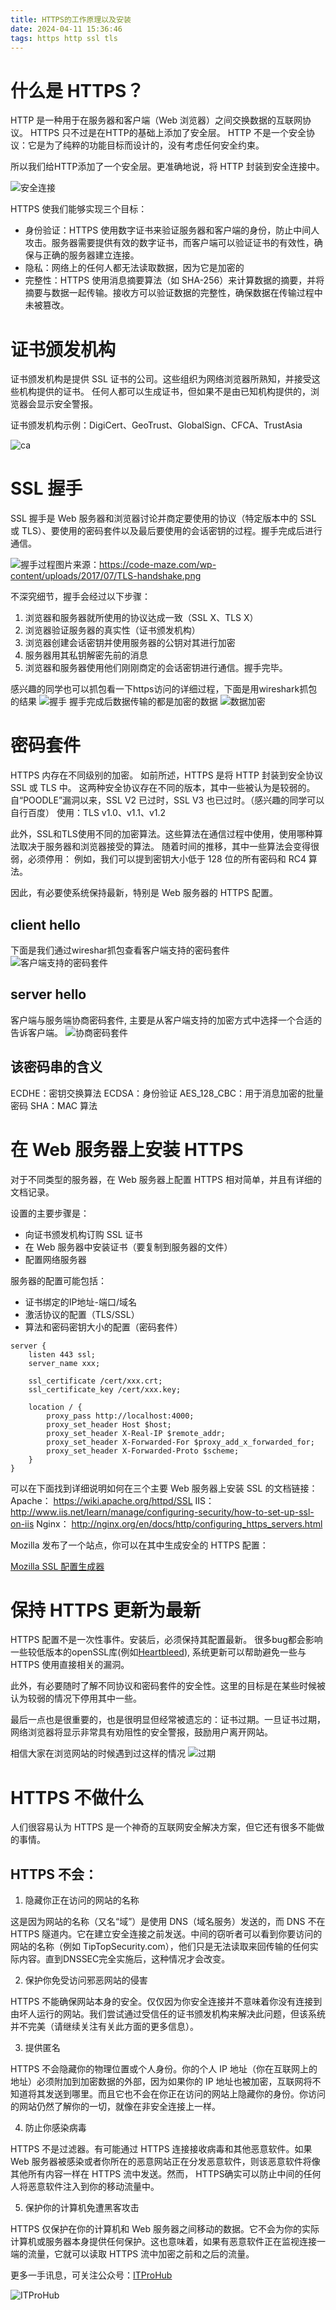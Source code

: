 ```yaml
---
title: HTTPS的工作原理以及安装
date: 2024-04-11 15:36:46
tags: https http ssl tls
---
```


# 什么是 HTTPS？
HTTP 是一种用于在服务器和客户端（Web 浏览器）之间交换数据的互联网协议。 HTTPS 只不过是在HTTP的基础上添加了安全层。
HTTP 不是一个安全协议：它是为了纯粹的功能目标而设计的，没有考虑任何安全约束。

所以我们给HTTP添加了一个安全层。更准确地说，将 HTTP 封装到安全连接中。

![安全连接](/images/https/security.png)

HTTPS 使我们能够实现三个目标：

+ 身份验证：HTTPS 使用数字证书来验证服务器和客户端的身份，防止中间人攻击。服务器需要提供有效的数字证书，而客户端可以验证证书的有效性，确保与正确的服务器建立连接。
+ 隐私：网络上的任何人都无法读取数据，因为它是加密的
+ 完整性：HTTPS 使用消息摘要算法（如 SHA-256）来计算数据的摘要，并将摘要与数据一起传输。接收方可以验证数据的完整性，确保数据在传输过程中未被篡改。


# 证书颁发机构
证书颁发机构是提供 SSL 证书的公司。这些组织为网络浏览器所熟知，并接受这些机构提供的证书。
任何人都可以生成证书，但如果不是由已知机构提供的，浏览器会显示安全警报。

证书颁发机构示例：DigiCert、GeoTrust、GlobalSign、CFCA、TrustAsia

![ca](/images/https/ca2.png)

# SSL 握手
SSL 握手是 Web 服务器和浏览器讨论并商定要使用的协议（特定版本中的 SSL 或 TLS）、要使用的密码套件以及最后要使用的会话密钥的过程。握手完成后进行通信。

![握手过程](/images/https/handshake.png)图片来源：https://code-maze.com/wp-content/uploads/2017/07/TLS-handshake.png

不深究细节，握手会经过以下步骤：

1. 浏览器和服务器就所使用的协议达成一致（SSL X、TLS X）
2. 浏览器验证服务器的真实性（证书颁发机构）
3. 浏览器创建会话密钥并使用服务器的公钥对其进行加密
4. 服务器用其私钥解密先前的消息
5. 浏览器和服务器使用他们刚刚商定的会话密钥进行通信。握手完毕。




感兴趣的同学也可以抓包看一下https访问的详细过程，下面是用wireshark抓包的结果
![握手](/images/https/client-hello.png)
握手完成后数据传输的都是加密的数据
![数据加密](/images/https/encrypted.png)




# 密码套件
HTTPS 内存在不同级别的加密。
如前所述，HTTPS 是将 HTTP 封装到安全协议 SSL 或 TLS 中。
这两种安全协议存在不同的版本，其中一些被认为是较弱的。自“POODLE”漏洞以来，SSL V2 已过时，SSL V3 也已过时。（感兴趣的同学可以自行百度）
使用：TLS v1.0、v1.1、v1.2

此外，SSL和TLS使用不同的加密算法。这些算法在通信过程中使用，使用哪种算法取决于服务器和浏览器接受的算法。
随着时间的推移，其中一些算法会变得很弱，必须停用：
例如，我们可以提到密钥大小低于 128 位的所有密码和 RC4 算法。

因此，有必要使系统保持最新，特别是 Web 服务器的 HTTPS 配置。

## client hello
下面是我们通过wireshar抓包查看客户端支持的密码套件
![客户端支持的密码套件](/images/https/cipher-suites.png)

## server hello
客户端与服务端协商密码套件, 主要是从客户端支持的加密方式中选择一个合适的告诉客户端。
![协商密码套件](/images/https/negotiated-cipher-suite.png)

## 该密码串的含义
ECDHE：密钥交换算法
ECDSA：身份验证
AES_128_CBC：用于消息加密的批量密码
SHA：MAC 算法


# 在 Web 服务器上安装 HTTPS
对于不同类型的服务器，在 Web 服务器上配置 HTTPS 相对简单，并且有详细的文档记录。

设置的主要步骤是：

+ 向证书颁发机构订购 SSL 证书
+ 在 Web 服务器中安装证书（要复制到服务器的文件）
+ 配置网络服务器

服务器的配置可能包括：

+ 证书绑定的IP地址-端口/域名
+ 激活协议的配置（TLS/SSL）
+ 算法和密码密钥大小的配置（密码套件）

```nginx
server {
    listen 443 ssl;
    server_name xxx;

    ssl_certificate /cert/xxx.crt;
    ssl_certificate_key /cert/xxx.key;

    location / {
        proxy_pass http://localhost:4000;
        proxy_set_header Host $host;
        proxy_set_header X-Real-IP $remote_addr;
        proxy_set_header X-Forwarded-For $proxy_add_x_forwarded_for;
        proxy_set_header X-Forwarded-Proto $scheme;
    }
}
```

可以在下面找到详细说明如何在三个主要 Web 服务器上安装 SSL 的文档链接：
Apache：  https://wiki.apache.org/httpd/SSL
IIS： http://www.iis.net/learn/manage/configuring-security/how-to-set-up-ssl-on-iis
Nginx： http://nginx.org/en/docs/http/configuring_https_servers.html

Mozilla 发布了一个站点，你可以在其中生成安全的 HTTPS 配置：

[Mozilla SSL 配置生成器](https://mozilla.github.io/server-side-tls/ssl-config-generator/)


# 保持 HTTPS 更新为最新
HTTPS 配置不是一次性事件。安装后，必须保持其配置最新。
很多bug都会影响一些较低版本的openSSL库(例如[Heartbleed](https://baike.baidu.com/item/Heartbleed/13580882)), 系统更新可以帮助避免一些与 HTTPS 使用直接相关的漏洞。

此外，有必要随时了解不同协议和密码套件的安全性。这里的目标是在某些时候被认为较弱的情况下停用其中一些。

最后一点也是很重要的，也是很明显但经常被遗忘的：证书过期。一旦证书过期，网络浏览器将显示非常具有劝阻性的安全警报，鼓励用户离开网站。

相信大家在浏览网站的时候遇到过这样的情况
![过期](/images/https/expire.png)


# HTTPS 不做什么
人们很容易认为 HTTPS 是一个神奇的互联网安全解决方案，但它还有很多不能做的事情。

## HTTPS 不会：
1. 隐藏你正在访问的网站的名称

这是因为网站的名称（又名“域”）是使用 DNS（域名服务）发送的，而 DNS 不在 HTTPS 隧道内。它在建立安全连接之前发送。中间的窃听者可以看到你要访问的网站的名称（例如 TipTopSecurity.com），他们只是无法读取来回传输的任何实际内容。直到DNSSEC完全实施后，这种情况才会改变。

2. 保护你免受访问邪恶网站的侵害

HTTPS 不能确保网站本身的安全。仅仅因为你安全连接并不意味着你没有连接到由坏人运行的网站。我们尝试通过受信任的证书颁发机构来解决此问题，但该系统并不完美（请继续关注有关此方面的更多信息）。

3. 提供匿名

HTTPS 不会隐藏你的物理位置或个人身份。你的个人 IP 地址（你在互联网上的地址）必须附加到加密数据的外部，因为如果你的 IP 地址也被加密，互联网将不知道将其发送到哪里。而且它也不会在你正在访问的网站上隐藏你的身份。你访问的网站仍然了解你的一切，就像在非安全连接上一样。

4. 防止你感染病毒

HTTPS 不是过滤器。有可能通过 HTTPS 连接接收病毒和其他恶意软件。如果 Web 服务器被感染或者你所在的恶意网站正在分发恶意软件，则该恶意软件将像其他所有内容一样在 HTTPS 流中发送。然而， HTTPS确实可以防止中间的任何人将恶意软件注入到你的移动流量中。

5. 保护你的计算机免遭黑客攻击

HTTPS 仅保护在你的计算机和 Web 服务器之间移动的数据。它不会为你的实际计算机或服务器本身提供任何保护。这也意味着，如果有恶意软件正在监视连接一端的流量，它就可以读取 HTTPS 流中加密之前和之后的流量。


更多一手讯息，可关注公众号：[ITProHub](https://myom-dev.oss-cn-hangzhou.aliyuncs.com/WechatPublicPlatformQrCode.jpg)

![ITProHub](https://myom-dev.oss-cn-hangzhou.aliyuncs.com/WechatPublicPlatformQrCode.jpg)